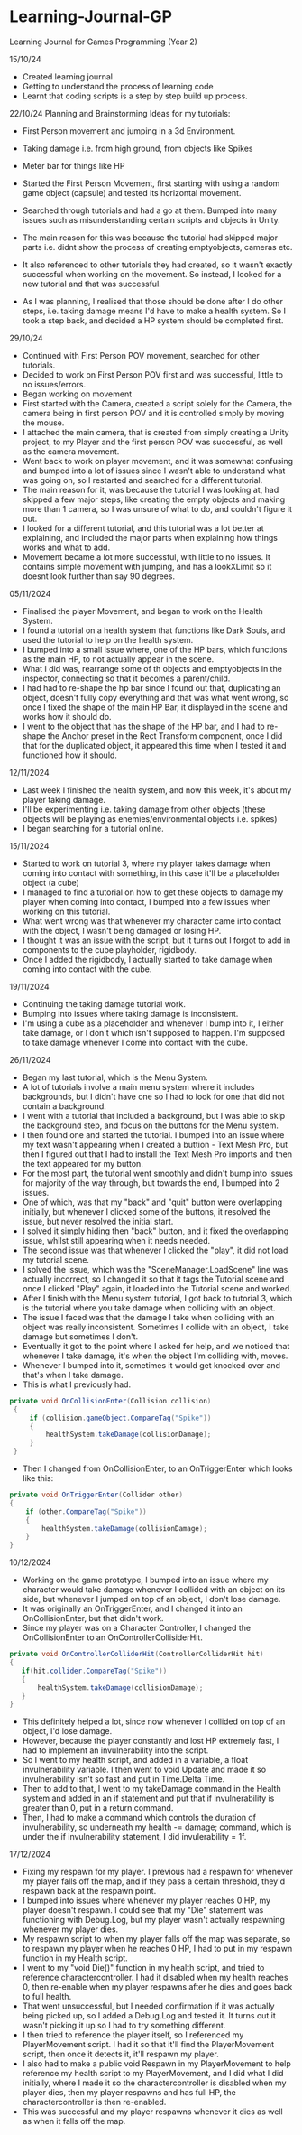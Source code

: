 # Learning-Journal-GP
Learning Journal for Games Programming (Year 2)

15/10/24
- Created learning journal
- Getting to understand the process of learning code
- Learnt that coding scripts is a step by step build up process.

22/10/24
Planning and Brainstorming Ideas for my tutorials:
- First Person movement and jumping in a 3d Environment.
- Taking damage i.e. from high ground, from objects like Spikes
- Meter bar for things like HP


- Started the First Person Movement, first starting with using a random game object (capsule) and tested its horizontal movement.
- Searched through tutorials and had a go at them. Bumped into many issues such as misunderstanding certain scripts and objects in Unity.
- The main reason for this was because the tutorial had skipped major parts i.e. didnt show the process of creating emptyobjects, cameras etc.
- It also referenced to other tutorials they had created, so it wasn't exactly successful when working on the movement. So instead, I looked for a new tutorial and that was successful.
- As I was planning, I realised that those should be done after I do other steps, i.e. taking damage means I'd have to make a health system. So I took a step back, and decided a HP system should be completed first.

29/10/24
- Continued with First Person POV movement, searched for other tutorials.
- Decided to work on First Person POV first and was successful, little to no issues/errors.
- Began working on movement
- First started with the Camera, created a script solely for the Camera, the camera being in first person POV and it is controlled simply by moving the mouse.
- I attached the main camera, that is created from simply creating a Unity project, to my Player and the first person POV was successful, as well as the camera movement.
- Went back to work on player movement, and it was somewhat confusing and bumped into a lot of issues since I wasn't able to understand what was going on, so I restarted and searched for a different tutorial.
- The main reason for it, was because the tutorial I was looking at, had skipped a few major steps, like creating the empty objects and making more than 1 camera, so I was unsure of what to do, and couldn't figure it out.
- I looked for a different tutorial, and this tutorial was a lot better at explaining, and included the major parts when explaining how things works and what to add.
- Movement became a lot more successful, with little to no issues. It contains simple movement with jumping, and has a lookXLimit so it doesnt look further than say 90 degrees.

05/11/2024
- Finalised the player Movement, and began to work on the Health System.
- I found a tutorial on a health system that functions like Dark Souls, and used the tutorial to help on the health system.
- I bumped into a small issue where, one of the HP bars, which functions as the main HP, to not actually appear in the scene.
- What I did was, rearrange some of th objects and emptyobjects in the inspector, connecting so that it becomes a parent/child.
- I had had to re-shape the hp bar since I found out that, duplicating an object, doesn't fully copy everything and that was what went wrong, so once I fixed the shape of the main HP Bar, it displayed in the scene and works
how it should do.
- I went to the object that has the shape of the HP bar, and I had to re-shape the Anchor preset in the Rect Transform component, once I did that for the duplicated object, it appeared this time when I tested it and functioned how it should.

12/11/2024
- Last week I finished the health system, and now this week, it's about my player taking damage.
- I'll be experimenting i.e. taking damage from other objects (these objects will be playing as enemies/environmental objects i.e. spikes)
- I began searching for a tutorial online.

15/11/2024
- Started to work on tutorial 3, where my player takes damage when coming into contact with something, in this case it'll be a placeholder object (a cube)
- I managed to find a tutorial on how to get these objects to damage my player when coming into contact, I bumped into a few issues when working on this tutorial.
- What went wrong was that whenever my character came into contact with the object, I wasn't being damaged or losing HP.
- I thought it was an issue with the script, but it turns out I forgot to add in components to the cube playholder, rigidbody.
- Once I added the rigidbody, I actually started to take damage when coming into contact with the cube.

19/11/2024
- Continuing the taking damage tutorial work.
- Bumping into issues where taking damage is inconsistent.
- I'm using a cube as a placeholder and whenever I bump into it, I either take damage, or I don't which isn't supposed to happen. I'm supposed to take damage whenever I come into contact with the cube.

26/11/2024
- Began my last tutorial, which is the Menu System.
- A lot of tutorials involve a main menu system where it includes backgrounds, but I didn't have one so I had to look for one that did not contain a background.
- I went with a tutorial that included a background, but I was able to skip the background step, and focus on the buttons for the Menu system.
- I then found one and started the tutorial. I bumped into an issue where my text wasn't appearing when I created a buttion - Text Mesh Pro, but then I figured out that I had to install the Text Mesh Pro imports and then the text appeared for my button.
- For the most part, the tutorial went smoothly and didn't bump into issues for majority of the way through, but towards the end, I bumped into 2 issues.
- One of which, was that my "back" and "quit" button were overlapping initially, but whenever I clicked some of the buttons, it resolved the issue, but never resolved the initial start.
- I solved it simply hiding then "back" button, and it fixed the overlapping issue, whilst still appearing when it needs needed.
- The second issue was that whenever I clicked the "play", it did not load my tutorial scene.
- I solved the issue, which was the "SceneManager.LoadScene" line was actually incorrect, so I changed it so that it tags the Tutorial scene and once I clicked "Play" again, it loaded into the Tutorial scene and worked.
- After I finish with the Menu system tutorial, I got back to tutorial 3, which is the tutorial where you take damage when colliding with an object.
- The issue I faced was that the damage I take when colliding with an object was really inconsistent. Sometimes I collide with an object, I take damage but sometimes I don't.
- Eventually it got to the point where I asked for help, and we noticed that whenever I take damage, it's when the object I'm colliding with, moves.
- Whenever I bumped into it, sometimes it would get knocked over and that's when I take damage.
- This is what I previously had.
```.cs
private void OnCollisionEnter(Collision collision)
 {
     if (collision.gameObject.CompareTag("Spike"))
     {      
         healthSystem.takeDamage(collisionDamage);
     }
 }
```
- Then I changed from OnCollisionEnter, to an OnTriggerEnter which looks like this:
 ```.cs
private void OnTriggerEnter(Collider other)
 {
     if (other.CompareTag("Spike"))
     {
         healthSystem.takeDamage(collisionDamage);
     }
 }
```
10/12/2024
- Working on the game prototype, I bumped into an issue where my character would take damage whenever I collided with an object on its side, but whenever I jumped on top of an object, I don't lose damage.
- It was originally an OnTriggerEnter, and I changed it into an OnCollisionEnter, but that didn't work.
- Since my player was on a Character Controller, I changed the OnCollisionEnter to an OnControllerCollisiderHit.
 ```.cs
private void OnControllerColliderHit(ControllerColliderHit hit)
{ 
    if(hit.collider.CompareTag("Spike"))
    {
        healthSystem.takeDamage(collisionDamage);
    }
}
```
- This definitely helped a lot, since now whenever I collided on top of an object, I'd lose damage.
- However, because the player constantly and lost HP extremely fast, I had to implement an invulnerability into the script.
- So I went to my health script, and added in a variable, a float invulnerability variable. I then went to void Update and made it so invulnerability isn't so fast and put in Time.Delta Time.
- Then to add to that, I went to my takeDamage command in the Health system and added in an if statement and put that if invulnerability is greater than 0, put in a return command.
- Then, I had to make a command which controls the duration of invulnerability, so underneath my health -= damage; command, which is under the if invulnerability statement, I did invulerability = 1f.

17/12/2024
- Fixing my respawn for my player. I previous had a respawn for whenever my player falls off the map, and if they pass a certain threshold, they'd respawn back at the respawn point.
- I bumped into issues where whenever my player reaches 0 HP, my player doesn't respawn. I could see that my "Die" statement was functioning with Debug.Log, but my player wasn't actually respawning whenever my player dies.
- My respawn script to when my player falls off the map was separate, so to respawn my player when he reaches 0 HP, I had to put in my respawn function in my Health script.
- I went to my "void Die()" function in my health script, and tried to reference charactercontroller. I had it disabled when my health reaches 0, then re-enable when my player respawns after he dies and goes back to full health.
- That went unsuccessful, but I needed confirmation if it was actually being picked up, so I added a Debug.Log and tested it. It turns out it wasn't picking it up so I had to try something different.
- I then tried to reference the player itself, so I referenced my PlayerMovement script. I had it so that it'll find the PlayerMovement script, then once it detects it, it'll respawn my player.
- I also had to make a public void Respawn in my PlayerMovement to help reference my health script to my PlayerMovement, and I did what I did initially, where I made it so the charactercontroller is disabled when my player dies, then my player respawns and has full HP, the charactercontroller is then re-enabled.
- This was successful and my player respawns whenever it dies as well as when it falls off the map.

